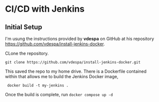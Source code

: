 # CI/CD with Jenkins

## Initial Setup

I'm usung the instructions provided by **vdespa** on GitHub at his repository https://github.com/vdespa/install-jenkins-docker.

CLone the repository.

`
git clone https://github.com/vdespa/install-jenkins-docker.git
`

This saved the repo to my home drive. There is a Dockerfile contained within that allows me to build the Jenkins Docker image,

` docker build -t my-jenkins .`

Once the build is complete, run `docker compose up -d`